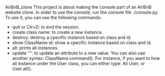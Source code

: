 AirBnB_clone
This project is about making the console part of an AirBnB website clone.
In order to use the console, run the console file ./console.py.
To use it, you can use the following commands:
- quit or Ctr+D: to end the session.
- create class name: to create a new instance.
- destroy: destroy a cpecific instance based on class and id.
- show ClassName id: show a cpecific instance based on class and id.
- all: prints all instances.
- update <class name> <id> <attribute name> "<attribute value>": to update an attribute to a new value.
You can also use another syntax: ClassName.command().
For instance, if you want to how all instance under the User class, you can either type: All User, or User.all().
